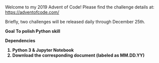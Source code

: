 Welcome to my 2019 Advent of Code!
Please find the challenge details at: https://adventofcode.com/

Briefly, two challenges will be released daily through December 25th.  

**Goal**
<b> To polish Python skill <b/>

**Dependencies**
1. Python 3 & Jupyter Notebook
2. Download the corresponding document (labeled as MM.DD.YY)
